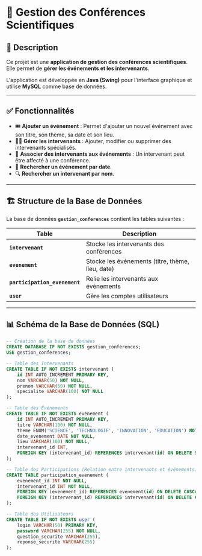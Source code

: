 # 🎤 Gestion des Conférences Scientifiques

## 📌 Description
Ce projet est une **application de gestion des conférences scientifiques**.  
Elle permet de **gérer les événements et  les intervenants**.

L'application est développée en **Java (Swing)** pour l'interface graphique et utilise **MySQL** comme base de données.

---

## ✅ **Fonctionnalités**
- 🎟 **Ajouter un événement** : Permet d'ajouter un nouvel événement avec son titre, son thème, sa date et son lieu.
- 👨‍🏫 **Gérer les intervenants** : Ajouter, modifier ou supprimer des intervenants spécialisés.
- 📝 **Associer des intervenants aux événements** : Un intervenant peut être affecté à une conférence.
- 🔎 **Rechercher un événement par date**.
- 🔍 **Rechercher un intervenant par nom**.


---

## 🏗 **Structure de la Base de Données**
La base de données **`gestion_conferences`** contient les tables suivantes :

| Table                     | Description                                      |
|---------------------------|--------------------------------------------------|
| **`intervenant`**         | Stocke les intervenants des conférences         |
| **`evenement`**           | Stocke les événements (titre, thème, lieu, date)|
| **`participation_evenement`** | Relie les intervenants aux événements       |
| **`user`**                | Gère les comptes utilisateurs                   |

---

## 📊 **Schéma de la Base de Données (SQL)**
```sql
-- Création de la base de données
CREATE DATABASE IF NOT EXISTS gestion_conferences;
USE gestion_conferences;

-- Table des Intervenants
CREATE TABLE IF NOT EXISTS intervenant (
    id INT AUTO_INCREMENT PRIMARY KEY,
    nom VARCHAR(50) NOT NULL,
    prenom VARCHAR(50) NOT NULL,
    specialite VARCHAR(100) NOT NULL
);

-- Table des Événements
CREATE TABLE IF NOT EXISTS evenement (
    id INT AUTO_INCREMENT PRIMARY KEY,
    titre VARCHAR(100) NOT NULL,
    theme ENUM('SCIENCE', 'TECHNOLOGIE', 'INNOVATION', 'EDUCATION') NOT NULL,
    date_evenement DATE NOT NULL,
    lieu VARCHAR(100) NOT NULL,
    intervenant_id INT,
    FOREIGN KEY (intervenant_id) REFERENCES intervenant(id) ON DELETE SET NULL
);

-- Table des Participations (Relation entre intervenants et événements)
CREATE TABLE participation_evenement (
    evenement_id INT NOT NULL,
    intervenant_id INT NOT NULL,
    FOREIGN KEY (evenement_id) REFERENCES evenement(id) ON DELETE CASCADE,
    FOREIGN KEY (intervenant_id) REFERENCES intervenant(id) ON DELETE CASCADE
);

-- Table des Utilisateurs
CREATE TABLE IF NOT EXISTS user (
    login VARCHAR(50) PRIMARY KEY,
    password VARCHAR(255) NOT NULL,
    question_securite VARCHAR(255),
    reponse_securite VARCHAR(255)
);
```
